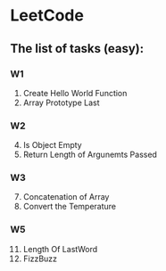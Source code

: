 # LeetCode

## The list of tasks (easy):
### W1
1) Create Hello World Function
2) Array Prototype Last
### W2
4) Is Object Empty
5) Return Length of Argunemts Passed
### W3
7) Concatenation of Array
8) Convert the Temperature

### W5
11) Length Of LastWord
12) FizzBuzz
